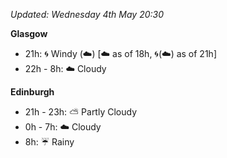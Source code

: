 *Updated: Wednesday 4th May 20:30*

**Glasgow**

* 21h: :cyclone: Windy (:cloud:) [:cloud: as of 18h, :cyclone:(:cloud:) as of 21h]
* 22h - 8h: :cloud: Cloudy

**Edinburgh**

* 21h - 23h: :partly_sunny: Partly Cloudy
* 0h - 7h: :cloud: Cloudy
* 8h: :umbrella: Rainy
